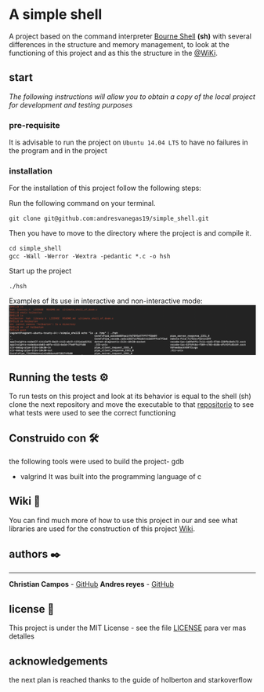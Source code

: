 # **A simple shell**
A project based on the command interpreter [Bourne Shell](https://es.wikipedia.org/wiki/Bourne_Shell) **(sh)** with several differences in the structure and memory management, to look at the functioning of this project and as this the structure in the [@WiKi](https://github.com/andresvanegas19/simple_shell/wiki).

## start
_The following instructions will allow you to obtain a copy of the local project for development and testing purposes_

### pre-requisite
It is advisable to run the project on `Ubuntu 14.04 LTS` to have no failures in the program and in the project

### installation
For the installation of this project follow the following steps:

Run the following command on your terminal.
```
git clone git@github.com:andresvanegas19/simple_shell.git
```
Then you have to move to the directory where the project is and compile it.
```
cd simple_shell
gcc -Wall -Werror -Wextra -pedantic *.c -o hsh
```
Start up the project
```
./hsh
```
Examples of its use in interactive and non-interactive mode:
![Image to show how to use the project](https://github.com/andresvanegas19/simple_shell/blob/master/example_of_shell.png)
## Running the tests ⚙️
To run tests on this project and look at its behavior is equal to the shell (sh) clone the next repository and move the executable to that [repositorio](https://github.com/davidgonzalezfx/bog-0120_shell_edge_cases) to see what tests were used to see the correct functioning

## Construido con 🛠️
the following tools were used to build the project- gdb
- valgrind
It was built into the programming language of c

## Wiki 📖
You can find much more of how to use this project in our and see what libraries are used for the construction of this project [Wiki](https://github.com/andresvanegas19/simple_shell/wiki).

## authors ✒️
****
**Christian Campos** - [GitHub](https://github.com/ChristianCampos-55)
**Andres reyes** - [GitHub](https://github.com/andresvanegas19)


## license 📄
This project is under the MIT License - see the file [LICENSE](https://github.com/andresvanegas19/simple_shell/blob/master/LICENSE) para ver mas detalles

## acknowledgements
the next plan is reached thanks to the guide of holberton and starkoverflow
